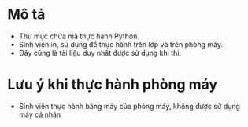 # Mô tả
* Thư mục chứa mã thực hành Python.
* Sinh viên in, sử dụng để thực hành trên lớp và trên phòng máy.
* Đây cũng là tài liệu duy nhất được sử dụng khi thi.

# Lưu ý khi thực hành phòng máy
* Sinh viên thực hành bằng máy của phòng máy, không được sử dụng máy cá nhân
